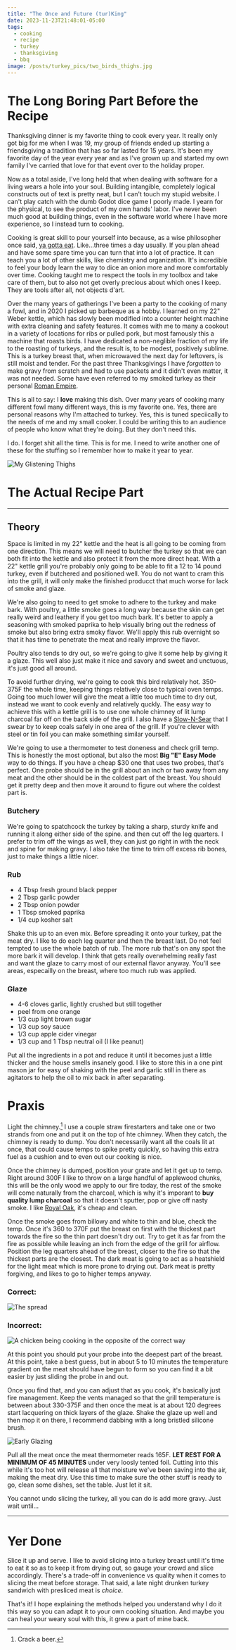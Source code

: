```yaml
---
title: "The Once and Future (tur)King"
date: 2023-11-23T21:48:01-05:00
tags:
  - cooking
  - recipe
  - turkey
  - thanksgiving
  - bbq
image: /posts/turkey_pics/two_birds_thighs.jpg
---
```

# The Long Boring Part Before the Recipe
Thanksgiving dinner is my favorite thing to cook every year. It really only got big for me when I was 19, my group of friends ended up starting a friendsgiving a tradition that has so far lasted for 15 years. It's been my favorite day of the year every year and as I've grown up and started my own family I've carried that love for that event over to the holiday proper. 

Now as a total aside, I've long held that when dealing with software for a living wears a hole into your soul. Building intangible, completely logical constructs out of text is pretty neat, but I can't touch my stupid website. I can't play catch with the dumb Godot dice game I poorly made. I yearn for the physical, to see the product of my own hands' labor. I've never been much good at building things, even in the software world where I have more experience, so I instead turn to cooking.

Cooking is great skill to pour yourself into because, as a wise philosopher once said, [ya gotta eat](https://youtu.be/aklwE3zdG14). Like...three times a day usually. If you plan ahead and have some spare time you can turn that into a lot of practice. It can teach you a lot of other skills, like chemistry and organization. It's incredible to feel your body learn the way to dice an onion more and more comfortably over time. Cooking taught me to respect the tools in my toolbox and take care of them, but to also not get overly precious about which ones I keep. They are tools after all, not objects d'art.

Over the many years of gatherings I've been a party to the cooking of many a fowl, and in 2020 I picked up barbeque as a hobby. I learned on my 22" Weber kettle, which has slowly been modified into a counter height machine with extra cleaning and safety features. It comes with me to many a cookout in a variety of locations for ribs or pulled pork, but most famously this a machine that roasts birds. I have dedicated a non-neglible fraction of my life to the roasting of turkeys, and the result is, to be modest, positively sublime. This is a turkey breast that, when microwaved the next day for leftovers, is still moist and tender. For the past three Thanksgivings I have *forgotten* to make gravy from scratch and had to use packets and it didn't even matter, it was not needed. Some have even referred to my smoked turkey as their personal [Roman Empire](https://knowyourmeme.com/memes/how-often-do-you-think-about-the-roman-empire).

This is all to say: I __love__ making this dish. Over many years of cooking many different fowl many different ways, this is my favorite one. Yes, there are personal reasons why I'm attached to turkey. Yes, this is tuned speciically to the needs of me and my small cooker. I could be writing this to an audience of people who know what they're doing. But they don't need this. 

I do. I forget shit all the time. This is for me. I need to write another one of these for the stuffing so I remember how to make it year to year.

![My Glistening Thighs](/posts/turkey_pics/two_birds.jpg "The result of this method for a group using 2 grills")
# The Actual Recipe Part 
---
## Theory
Space is limited in my 22" kettle and the heat is all going to be coming from one direction. This means we will need to butcher the turkey so that we can both fit into the kettle and also protect it from the more direct heat. With a  22" kettle grill you're probably only going to be able to fit a 12 to 14 pound turkey, even if butchered and positioned well. You do not want to cram this into the grill, it will only make the finished producct that much worse for lack of smoke and glaze.

We're also going to need to get smoke to adhere to the turkey and make bark. With poultry, a little smoke goes a long way because the skin can get really weird and leathery if you get too much bark. It's better to apply a seasoning with smoked paprika to help visually bring out the redness of smoke but also bring extra smoky flavor. We'll apply this rub overnight so that it has time to penetrate the meat and really improve the flavor.

Poultry also tends to dry out, so we're going to give it some help by giving it a glaze. This well also just make it nice and savory and sweet and unctuous, it's just good all around.

To avoid further drying, we're going to cook this bird relatively hot. 350-375F the whole time, keeping things relatively close to typical oven temps. Going too much lower will give the meat a little too much time to dry out, instead we want to cook evenly and relatively quckly. The easy way to achieve this with a kettle grill is to use one whole chimney of lit lump charcoal far off on the back side of the grill. I also have a [Slow-N-Sear](https://snsgrills.com/collections/slow-n-sear) that I swear by to keep coals safely in one area of the grill. If you're clever with steel or tin foil you can make something similar yourself.

We're going to use a thermometer to test doneness and check grill temp. This is honestly the most optional, but also the most __Big "E" Easy Mode__ way to do things. If you have a cheap $30 one that uses two probes, that's perfect. One probe should be in the grill about an inch or two away from any meat and the other should be in the coldest part of the breast. You should get it pretty deep and then move it around to figure out where the coldest part is.

### Butchery
We're going to spatchcock the turkey by taking a sharp, sturdy knife and running it along either side of the spine. and then cut off the leg quarters. I prefer to trim off the wings as well, they can just go right in with the neck and spine for making gravy. I also take the time to trim off excess rib bones, just to make things a little nicer.

### Rub
- 4 Tbsp fresh ground black pepper
- 2 Tbsp garlic powder
- 2 Tbsp onion powder
- 1 Tbsp smoked paprika
- 1/4 cup kosher salt

Shake this up to an even mix. Before spreading it onto your turkey, pat the meat dry. I like to do each leg quarter and then the breast last. Do not feel tempted to use the whole batch of rub. The more rub that's on any spot the more bark it will develop. I think that gets really overwhelming really fast and want the glaze to carry most of our external flavor anyway. You'll see areas, especailly on the breast, where too much rub was applied.

### Glaze
- 4-6 cloves garlic, lightly crushed but still together
- peel from one orange
- 1/3 cup light brown sugar
- 1/3 cup soy sauce
- 1/3 cup apple cider vinegar
- 1/3 cup and 1 Tbsp neutral oil (I like peanut)

Put all the ingredients in a pot and reduce it until it becomes just a little thicker and the house smells insanely good. I like to store this in a one pint mason jar for easy of shaking with the peel and garlic still in there as agitators to help the oil to mix back in after separating.

# Praxis
Light the chimney.[^1] I use a couple straw firestarters and take one or two strands from one and put it on the top of hte chimney. When they catch, the chimney is ready to dump. You don't necessarily want all the coals lit at once, that could cause temps to spike pretty quickly, so having this extra fuel as a cushion and to even out our cooking is nice.

Once the chimney is dumped, position your grate and let it get up to temp. Right around 300F I like to throw on a large handful of applewood chunks, this will be the only wood we apply to our fire today, the rest of the smoke will come naturally from the charcoal, which is why it's imporant to __buy quality lump charcoal__ so that it doesn't sputter, pop or give off nasty smoke. I like [Royal Oak](https://www.royaloak.com/products/hardwood-lump-charcoal/), it's cheap and clean. 

Once the smoke goes from billowy and white to thin and blue, check the temp. Once it's 360 to 370F put the breast on first with the thickest part towards the fire so the thin part doesn't dry out. Try to get it as far from the fire as possible while leaving an inch from the edge of the grill for airflow. Position the leg quarters ahead of the breast, closer to the fire so that the thickest parts are the closest. The dark meat is going to act as a heatshield for the light meat which is more prone to drying out. Dark meat is pretty forgiving, and likes to go to higher temps anyway.

### Correct:
![The spread](/posts/turkey_pics/one_bird_orientation.jpg "A late cook picture showing the orientation as well as safety precautions aka the hose.")

### Incorrect:
![A chicken being cooking in the opposite of the correct way](/posts/turkey_pics/one_chicken_wrong.jpg "A chicken undergoing a test run to this method, but oriented super backwards.")

At this point you should put your probe into the deepest part of the breast. At this point, take a best guess, but in about 5 to 10 minutes the temperature gradient on the meat should have begun to form so you can find it a bit easier by just sliding the probe in and out.

Once you find that, and you can adjust that as you cook, it's basically just fire management. Keep the vents managed so that the grill temperature is between about 330-375F and then once the meat is at about 120 degrees start lacquering on thick layers of the glaze. Shake the glaze up well and then mop it on there, I recommend dabbing with a long bristled silicone brush. 

![Early Glazing](/posts/turkey_pics/one_bird_early_glazing.jpg "Early into the glazing process, only one layer in and the effect is dramatic.")

Pull all the meat once the meat thermometer reads 165F. __LET REST FOR A MINIMUM OF 45 MINUTES__ under very loosly tented foil. Cutting into this while it's too hot will release all that moisture we've been saving into the air, making the meat dry. Use this time to make sure the other stuff is ready to go, clean some dishes, set the table. Just let it sit.

You cannot undo slicing the turkey, all you can do is add more gravy. Just wait until...

---

# Yer Done

Slice it up and serve. I like to avoid slicing into a turkey breast until it's time to eat it so as to keep it from drying out, so gauge your crowd and slice accordingly. There's a trade-off in convenience vs quality when it comes to slicing the meat before storage. That said, a late night drunken turkey sandwich with presliced meat is *choice*.

That's it! I hope explaining the methods helped you understand why I do it this way so you can adapt it to your own cooking situation. And maybe you can heal your weary soul with this, it grew a part of mine back.

[^1]: Crack a beer.
